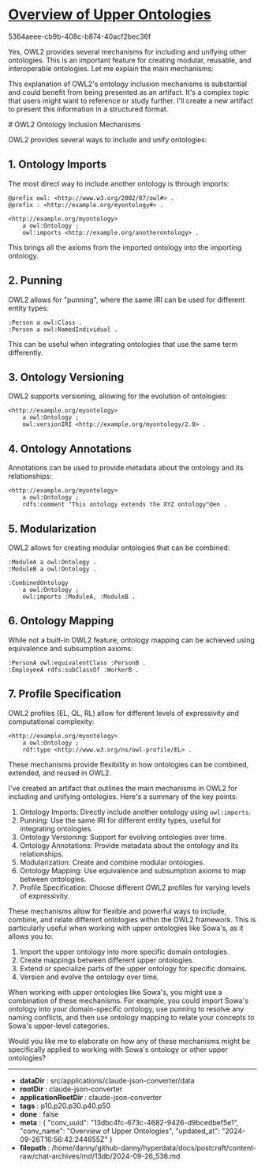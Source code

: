 # [Overview of Upper Ontologies](https://claude.ai/chat/13dbc4fc-673c-4682-9426-d9bcedbef5e1)

5364aeee-cb9b-408c-b874-40acf2bec36f

 Yes, OWL2 provides several mechanisms for including and unifying other ontologies. This is an important feature for creating modular, reusable, and interoperable ontologies. Let me explain the main mechanisms:

<antThinking>This explanation of OWL2's ontology inclusion mechanisms is substantial and could benefit from being presented as an artifact. It's a complex topic that users might want to reference or study further. I'll create a new artifact to present this information in a structured format.</antThinking>

<antArtifact identifier="owl2-ontology-inclusion" type="text/markdown" title="OWL2 Ontology Inclusion Mechanisms">
# OWL2 Ontology Inclusion Mechanisms

OWL2 provides several ways to include and unify ontologies:

## 1. Ontology Imports

The most direct way to include another ontology is through imports:

```turtle
@prefix owl: <http://www.w3.org/2002/07/owl#> .
@prefix : <http://example.org/myontology#> .

<http://example.org/myontology>
    a owl:Ontology ;
    owl:imports <http://example.org/anotherontology> .
```

This brings all the axioms from the imported ontology into the importing ontology.

## 2. Punning

OWL2 allows for "punning", where the same IRI can be used for different entity types:

```turtle
:Person a owl:Class .
:Person a owl:NamedIndividual .
```

This can be useful when integrating ontologies that use the same term differently.

## 3. Ontology Versioning

OWL2 supports versioning, allowing for the evolution of ontologies:

```turtle
<http://example.org/myontology>
    a owl:Ontology ;
    owl:versionIRI <http://example.org/myontology/2.0> .
```

## 4. Ontology Annotations

Annotations can be used to provide metadata about the ontology and its relationships:

```turtle
<http://example.org/myontology>
    a owl:Ontology ;
    rdfs:comment "This ontology extends the XYZ ontology"@en .
```

## 5. Modularization

OWL2 allows for creating modular ontologies that can be combined:

```turtle
:ModuleA a owl:Ontology .
:ModuleB a owl:Ontology .

:CombinedOntology
    a owl:Ontology ;
    owl:imports :ModuleA, :ModuleB .
```

## 6. Ontology Mapping

While not a built-in OWL2 feature, ontology mapping can be achieved using equivalence and subsumption axioms:

```turtle
:PersonA owl:equivalentClass :PersonB .
:EmployeeA rdfs:subClassOf :WorkerB .
```

## 7. Profile Specification

OWL2 profiles (EL, QL, RL) allow for different levels of expressivity and computational complexity:

```turtle
<http://example.org/myontology>
    a owl:Ontology ;
    rdf:type <http://www.w3.org/ns/owl-profile/EL> .
```

These mechanisms provide flexibility in how ontologies can be combined, extended, and reused in OWL2.
</antArtifact>

I've created an artifact that outlines the main mechanisms in OWL2 for including and unifying ontologies. Here's a summary of the key points:

1. Ontology Imports: Directly include another ontology using `owl:imports`.
2. Punning: Use the same IRI for different entity types, useful for integrating ontologies.
3. Ontology Versioning: Support for evolving ontologies over time.
4. Ontology Annotations: Provide metadata about the ontology and its relationships.
5. Modularization: Create and combine modular ontologies.
6. Ontology Mapping: Use equivalence and subsumption axioms to map between ontologies.
7. Profile Specification: Choose different OWL2 profiles for varying levels of expressivity.

These mechanisms allow for flexible and powerful ways to include, combine, and relate different ontologies within the OWL2 framework. This is particularly useful when working with upper ontologies like Sowa's, as it allows you to:

1. Import the upper ontology into more specific domain ontologies.
2. Create mappings between different upper ontologies.
3. Extend or specialize parts of the upper ontology for specific domains.
4. Version and evolve the ontology over time.

When working with upper ontologies like Sowa's, you might use a combination of these mechanisms. For example, you could import Sowa's ontology into your domain-specific ontology, use punning to resolve any naming conflicts, and then use ontology mapping to relate your concepts to Sowa's upper-level categories.

Would you like me to elaborate on how any of these mechanisms might be specifically applied to working with Sowa's ontology or other upper ontologies?

---

* **dataDir** : src/applications/claude-json-converter/data
* **rootDir** : claude-json-converter
* **applicationRootDir** : claude-json-converter
* **tags** : p10.p20.p30.p40.p50
* **done** : false
* **meta** : {
  "conv_uuid": "13dbc4fc-673c-4682-9426-d9bcedbef5e1",
  "conv_name": "Overview of Upper Ontologies",
  "updated_at": "2024-09-26T16:56:42.244655Z"
}
* **filepath** : /home/danny/github-danny/hyperdata/docs/postcraft/content-raw/chat-archives/md/13db/2024-09-26_536.md